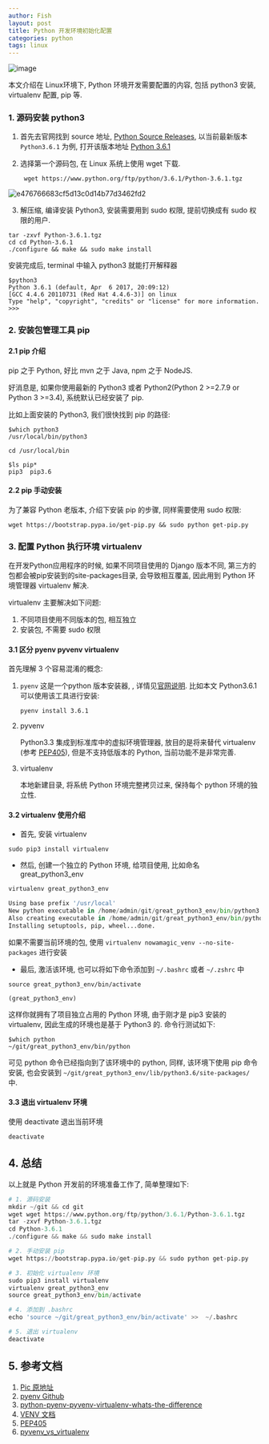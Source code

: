 ```yaml
---
author: Fish
layout: post
title: Python 开发环境初始化配置
categories: python
tags: linux
---
```


![image](http://024028.oss-cn-hangzhou-zmf.aliyuncs.com/uploads/app_release/checkroute/1a3a8aa2821fbb5755599f8001264ce3/image.png)

本文介绍在 Linux环境下, Python 环境开发需要配置的内容, 包括 python3 安装, virtualenv 配置, pip 等.

### 1. 源码安装 python3

1. 首先去官网找到 source 地址, [Python Source Releases](https://www.python.org/downloads/source/), 以当前最新版本 <code>Python3.6.1</code> 为例, 打开该版本地址 [Python 3.6.1](https://www.python.org/downloads/release/python-361/)

2. 选择第一个源码包, 在 Linux 系统上使用 wget 下载.

		wget https://www.python.org/ftp/python/3.6.1/Python-3.6.1.tgz
![e476766683cf5d13c0d14b77d3462fd2](https://private-alipayobjects.alipay.com/alipay-rmsdeploy-image/skylark/attach/1563/e476766683cf5d13c0d14b77d3462fd2)

3. 解压缩, 编译安装 Python3, 安装需要用到 sudo 权限, 提前切换成有 sudo 权限的用户.

```shell
tar -zxvf Python-3.6.1.tgz
cd cd Python-3.6.1
./configure && make && sudo make install
```

安装完成后, terminal 中输入 python3 就能打开解释器
```shell
$python3
Python 3.6.1 (default, Apr  6 2017, 20:09:12)
[GCC 4.4.6 20110731 (Red Hat 4.4.6-3)] on linux
Type "help", "copyright", "credits" or "license" for more information.
>>>
```

<!--more-->
### 2. 安装包管理工具 pip

#### 2.1 pip 介绍
pip 之于 Python, 好比 mvn 之于 Java, npm 之于 NodeJS.

好消息是, 如果你使用最新的 Python3 或者 Python2(Python 2 >=2.7.9 or Python 3 >=3.4), 系统默认已经安装了 pip. 

比如上面安装的 Python3, 我们很快找到 pip 的路径:

```shell
$which python3
/usr/local/bin/python3

cd /usr/local/bin

$ls pip*
pip3  pip3.6
```

####  2.2  pip 手动安装

为了兼容 Python 老版本, 介绍下安装 pip 的步骤, 同样需要使用 sudo 权限:

```shell
wget https://bootstrap.pypa.io/get-pip.py && sudo python get-pip.py
```

### 3. 配置 Python 执行环境 virtualenv

在开发Python应用程序的时候, 如果不同项目使用的 Django 版本不同, 第三方的包都会被pip安装到的site-packages目录, 会导致相互覆盖, 因此用到 Python 环境管理器 virtualenv 解决.

virtualenv 主要解决如下问题:

1. 不同项目使用不同版本的包, 相互独立
2. 安装包, 不需要 sudo 权限

#### 3.1 区分 pyenv pyvenv virtualenv



首先理解 3 个容易混淆的概念:

1. <code>pyenv</code> 这是一个python 版本安装器, , 详情见[官网说明]((https://github.com/pyenv/pyenv)). 比如本文 Python3.6.1 可以使用该工具进行安装:

	```
	pyenv install 3.6.1
	```

2. pyvenv

	Python3.3 集成到标准库中的虚拟环境管理器, 放目的是将来替代 virtualenv (参考 [PEP405](https://www.python.org/dev/peps/pep-0405/)), 但是不支持低版本的 Python, 当前功能不是非常完善. 

3. virtualenv

	本地新建目录, 将系统 Python 环境完整拷贝过来, 保持每个 python 环境的独立性.

#### 3.2 virtualenv 使用介绍

- 首先, 安装 virtualenv
```shell
sudo pip3 install virtualenv
```

- 然后, 创建一个独立的 Python 环境, 给项目使用, 比如命名 great_python3_env
```python
virtualenv great_python3_env

Using base prefix '/usr/local'
New python executable in /home/admin/git/great_python3_env/bin/python3.6
Also creating executable in /home/admin/git/great_python3_env/bin/python
Installing setuptools, pip, wheel...done.
```
如果不需要当前环境的包, 使用 ```virtualenv nowamagic_venv --no-site-packages``` 进行安装

- 最后, 激活该环境, 也可以将如下命令添加到 <code>~/.bashrc</code> 或者 <code>~/.zshrc</code> 中
```shell
source great_python3_env/bin/activate

(great_python3_env)
```

这样你就拥有了项目独立占用的 Python 环境, 由于刚才是 pip3 安装的 virtualenv, 因此生成的环境也是基于 Python3 的. 命令行测试如下:

```shell
$which python
~/git/great_python3_env/bin/python

```
可见 python 命令已经指向到了该环境中的 python, 同样, 该环境下使用 pip 命令安装, 也会安装到 <code>~/git/great_python3_env/lib/python3.6/site-packages/</code> 中.

#### 3.3 退出 virtualenv 环境

使用 deactivate 退出当前环境
```shell
deactivate
```  
## 4. 总结
以上就是 Python 开发前的环境准备工作了, 简单整理如下:
```python
# 1. 源码安装
mkdir ~/git && cd git
wget wget https://www.python.org/ftp/python/3.6.1/Python-3.6.1.tgz
tar -zxvf Python-3.6.1.tgz
cd Python-3.6.1
./configure && make && sudo make install

# 2. 手动安装 pip
wget https://bootstrap.pypa.io/get-pip.py && sudo python get-pip.py

# 3. 初始化 virtualenv 环境
sudo pip3 install virtualenv
virtualenv great_python3_env
source great_python3_env/bin/activate

# 4. 添加到 .bashrc
echo 'source ~/git/great_python3_env/bin/activate' >>  ~/.bashrc

# 5. 退出 virtualenv
deactivate
```

## 5. 参考文档
1. [Pic 原地址](https://unsplash.com/search/key?photo=feXpdV001o4)
2. [pyenv Github](https://github.com/pyenv/pyenv)
3. [python-pyenv-pyvenv-virtualenv-whats-the-difference](http://masnun.com/2016/04/10/python-pyenv-pyvenv-virtualenv-whats-the-difference.html)
4. [VENV 文档](https://docs.python.org/3/library/venv.html)
5. [PEP405](https://www.python.org/dev/peps/pep-0405/)
6. [pyvenv_vs_virtualenv](https://www.reddit.com/r/learnpython/comments/4hsudz/pyvenv_vs_virtualenv/)
